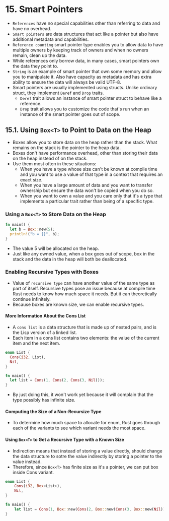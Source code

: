 # 15. Smart Pointers

- `References` have no special capabilities other than referring to data and have no overhead.
- `Smart pointers` are data structures that act like a pointer but also have additional metadata and capabilities.
- `Reference counting` smart pointer type enables you to allow data to have multiple owners by keeping track of owners and when no owners remain, clean up the data.
- While references only borrow data, in many cases, smart pointers own the data they point to.
- `String` is an example of smart pointer that own some memory and allow you to manipulate it. Also have capacity as metadata and has extra ability to ensure the data will always be valid UTF-8.
- Smart pointers are usually implemented using structs. Unlike ordinary struct, they implement `Deref` and `Drop` traits.
  - `Deref` trait allows an instance of smart pointer struct to behave like a reference.
  - `Drop` trait allows you to customize the code that's run when an instance of the smart pointer goes out of scope.

## 15.1. Using `Box<T>` to Point to Data on the Heap

- Boxes allow you to store data on the heap rather than the stack. What remains on the stack is the pointer to the heap data.
- Boxes don't have performance overhead, other than storing their data on the heap instead of on the stack.
- Use them most often in these situations:
  - When you have a type whose size can't be known at compile time and you want to use a value of that type in a context that requires an exact size.
  - When you have a large amount of data and you want to transfer ownership but ensure the data won't be copied when you do so.
  - When you want to own a value and you care only that it's a type that implements a particular trait rather than being of a specific type.

### Using a `Box<T>` to Store Data on the Heap

```rust
fn main() {
  let b = Box::new(5);
  println!("b = {}", b);
}
```

- The value 5 will be allocated on the heap.
- Just like any owned value, when a box goes out of scope, box in the stack and the data in the heap will both be deallocated.

### Enabling Recursive Types with Boxes

- Value of `recursive type` can have another value of the same type as part of itself. Recursive types pose an issue because at compile time Rust needs to know how much space it needs. But it can theoretically continue infinitely.
- Because boxes are known size, we can enable recursive types.

#### More Information About the Cons List

- A `cons list` is a data structure that is made up of nested pairs, and is the Lisp version of a linked list.
- Each item in a cons list contains two elements: the value of the current item and the next item.

```rust
enum List {
  Cons(i32, List),
  Nil,
}

fn main() {
  let list = Cons(1, Cons(2, Cons(3, Nil)));
}
```

- By just doing this, it won't work yet because it will complain that the type possibly has infinite size.

#### Computing the Size of a Non-Recursize Type

- To determine how much space to allocate for enum, Rust goes through each of the variants to see which variant needs the most space.

#### Using `Box<T>` to Get a Recursive Type with a Known Size

- Indirection means that instead of storing a value directly, should change the data structure to sotre the value indirectly by storing a pointer to the value instead.
- Therefore, since `Box<T>` has finite size as it's a pointer, we can put box inside Cons variant.

```rust
enum List {
    Cons(i32, Box<List>),
    Nil,
}

fn main() {
    let list = Cons(1, Box::new(Cons(2, Box::new(Cons(3, Box::new(Nil))))));
}
```
